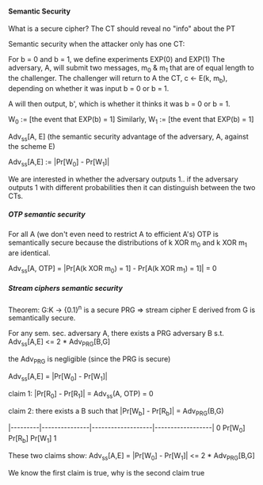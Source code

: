 #### Semantic Security

What is a secure cipher?
The CT should reveal no "info" about the PT

Semantic security when the attacker only has one CT:

For b = 0 and b = 1, we define experiments EXP(0) and EXP(1)
The adversary, A, will submit two messages, m<sub>0</sub> & m<sub>1</sub> that
are of equal length to the challenger. The challenger will return to A the CT,
c <- E(k, m<sub>b</sub>), depending on whether it was input b = 0 or b = 1.

A will then output, b', which is whether it thinks it was b = 0 or b = 1.

W<sub>0</sub> := [the event that EXP(b) = 1]
Similarly, W<sub>1</sub> := [the event that EXP(b) = 1]

Adv<sub>ss</sub>\[A, E\] (the semantic security advantage of the adversary, A, against
the scheme E)

Adv<sub>ss</sub>[A,E] := |Pr[W<sub>0</sub>] - Pr[W<sub>1</sub>]|

We are interested in whether the adversary outputs 1.. if the adversary outputs
1 with different probabilities then it can distinguish between the two CTs.

##### OTP semantic security

For all A (we don't even need to restrict A to efficient A's) OTP is
semantically secure because the distributions of k XOR m<sub>0</sub> and k XOR
m<sub>1</sub> are identical.

Adv<sub>ss</sub>[A, OTP] = |Pr[A(k XOR m<sub>0</sub>) = 1] - Pr[A(k XOR
m<sub>1</sub>) = 1]| = 0

##### Stream ciphers semantic security

Theorem: G:K -> {0.1}<sup>n</sup> is a secure PRG => stream cipher E derived
from G is semantically secure.

For any sem. sec. adversary A, there exists a PRG adversary B s.t.
Adv<sub>ss</sub>[A,E]  <= 2 * Adv<sub>PRG</sub>[B,G]

the Adv<sub>PRG</sub> is negligible (since the PRG is secure)

Adv<sub>ss</sub>[A,E] = |Pr[W<sub>0</sub>] - Pr[W<sub>1</sub>]|

claim 1: |Pr[R<sub>0</sub>] - Pr[R<sub>1</sub>]| = Adv<sub>ss</sub>(A, OTP) = 0

claim 2: there exists a B such that |Pr[W<sub>b</sub>] - Pr[R<sub>b</sub>]| =
Adv<sub>PRG</sub>(B,G)

|---------|---------------|-------------------|------------------|
0       Pr[W<sub>0</sub>]    Pr[R<sub>b</sub>]    Pr[W<sub>1</sub>]         1

These two claims show:
Adv<sub>ss</sub>[A,E] = |Pr[W<sub>0</sub>] - Pr[W<sub>1</sub>]| <= 2 * Adv<sub>PRG</sub>[B,G]

We know the first claim is true, why is the second claim true
